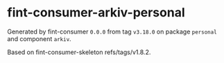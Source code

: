 # fint-consumer-arkiv-personal

Generated by fint-consumer `0.0.0` from tag `v3.18.0` on package `personal` and component `arkiv`.

Based on fint-consumer-skeleton refs/tags/v1.8.2.
